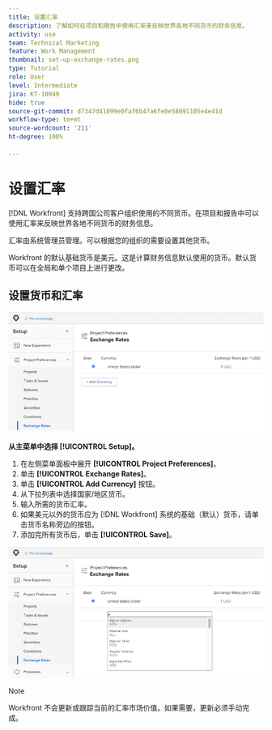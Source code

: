 ```yaml
---
title: 设置汇率
description: 了解如何在项目和报告中使用汇率来反映世界各地不同货币的财务信息。
activity: use
team: Technical Marketing
feature: Work Management
thumbnail: set-up-exchange-rates.png
type: Tutorial
role: User
level: Intermediate
jira: KT-10049
hide: true
source-git-commit: d7347d41099e0faf6b47a6fe0e58091105e4e41d
workflow-type: tm+mt
source-wordcount: '211'
ht-degree: 100%

---
```


# 设置汇率

[!DNL Workfront] 支持跨国公司客户组织使用的不同货币。在项目和报告中可以使用汇率来反映世界各地不同货币的财务信息。

汇率由系统管理员管理。可以根据您的组织的需要设置其他货币。

Workfront 的默认基础货币是美元。这是计算财务信息默认使用的货币。默认货币可以在全局和单个项目上进行更改。

## 设置货币和汇率

![选择汇率的图像](assets/setting-up-finances-4.png)

**从主菜单中选择 [!UICONTROL Setup]。**

1. 在左侧菜单面板中展开 **[!UICONTROL Project Preferences]**。
1. 单击 **[!UICONTROL Exchange Rates]**。
1. 单击 **[!UICONTROL Add Currency]** 按钮。
1. 从下拉列表中选择国家/地区货币。
1. 输入所需的货币汇率。
1. 如果美元以外的货币应为 [!DNL Workfront] 系统的基础（默认）货币，请单击货币名称旁边的按钮。
1. 添加完所有货币后，单击 **[!UICONTROL Save]**。

![将货币添加到汇率列表的图像](assets/setting-up-finances-5.png)

>[!NOTE]
>
>Workfront 不会更新或跟踪当前的汇率市场价值。如果需要，更新必须手动完成。

